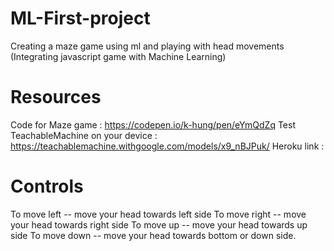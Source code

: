 # ML-First-project
Creating a maze game using ml and playing with head movements
(Integrating javascript game with Machine Learning)

# Resources 
Code for Maze game : https://codepen.io/k-hung/pen/eYmQdZq
Test TeachableMachine on your device : https://teachablemachine.withgoogle.com/models/x9_nBJPuk/ 
Heroku link : 

# Controls 
To move left -- move your head towards  left side
To move right -- move your head towards right side
To move up -- move your head towards up side
To move down -- move your head towards bottom or down side.

